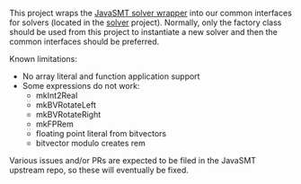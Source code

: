 This project wraps the [JavaSMT solver wrapper](https://github.com/sosy-lab/java-smt) into our common interfaces for solvers (located in the [solver](../solver) project).
Normally, only the factory class should be used from this project to instantiate a new solver and then the common interfaces should be preferred.

Known limitations:

* No array literal and function application support
* Some expressions do not work:
  * mkInt2Real
  * mkBVRotateLeft
  * mkBVRotateRight
  * mkFPRem
  * floating point literal from bitvectors
  * bitvector modulo creates rem

Various issues and/or PRs are expected to be filed in the JavaSMT upstream repo, so these will eventually be fixed.